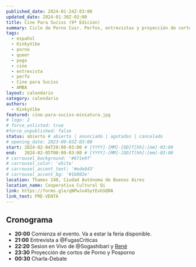 ```yaml
---
published_date: 2024-01-24Z-03:00
updated_date: 2024-01-30Z-03:00
title: Cine Para Sucixs (9ª Edición)
summary: Ciclo de Porno Cuir. Perfos, entrevistas y proyección de cortos p0rno queer-lgtb. Venite a ver cine sucio y mojarte con nosotres.
tags:
  - español
  - KinkyVibe
  - porno
  - queer
  - pago
  - cine
  - entrevista
  - perfo
  - Cine para Sucixs
  - AMBA
layout: calendario
category: calendario
authors:
  - KinkyVibe
featured: cine-para-sucixs-miniatura.jpg
# logo: 2
# force_unlisted: true
#force_unpublished: false
status: abierto # abierto | anunciado | agotadas | cancelado
# opening_date: 2023-09-03Z-03:00
start: 2024-02-04T20:00-03:00 # [YYYY]-[MM]-[DD]T[hh]:[mm]-03:00
end:   2024-02-05T00:00-03:00 # [YYYY]-[MM]-[DD]T[hh]:[mm]-03:00
# carrousel_background: '#671e9f'
# carrousel_color: 'white'
# carrousel_accent_text: '#ede843'
# carrousel_accent_bg: '#1b002e'
location: Thames 240, Ciudad Autónoma de Buenos Aires
location_name: Cooperativa Cultural Qi
link: https://forms.gle/qNPwJu4SytEvbSQRA
link_text: PRE-VENTA
---
```

## Cronograma
- **20:00** Comienza el evento. Va a estar la feria disponible.
- **21:00** Entrevista a @FugasCriticas
- **22:20** Sesion en Vivo de @Sogashibari y [René](https://www.instagram.com/_3n3r_/)
- **23:30** Proyección de cortos de Porno y Posporno
- **00:30** Charla-Debate

